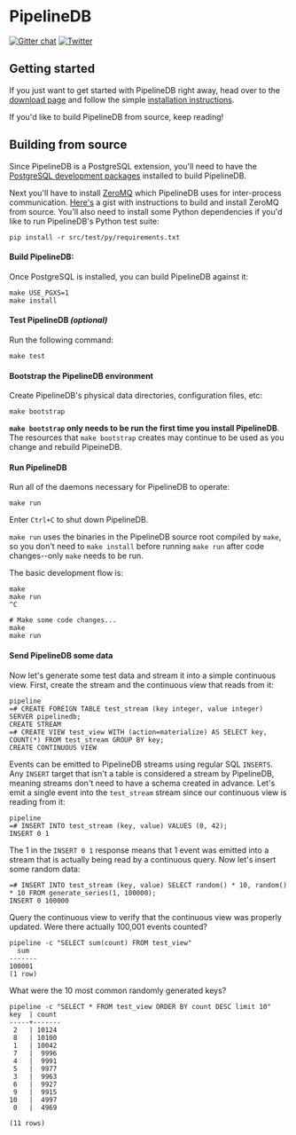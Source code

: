 # PipelineDB

[![Gitter chat](https://img.shields.io/badge/gitter-join%20chat-brightgreen.svg?style=flat-square)](https://gitter.im/pipelinedb/pipelinedb)
[![Twitter](https://img.shields.io/badge/twitter-@pipelinedb-55acee.svg?style=flat-square)](https://twitter.com/pipelinedb)

## Getting started

If you just want to get started with PipelineDB right away, head over to the [download page](http://pipelinedb.com/download) and follow the simple [installation instructions](http://docs.pipelinedb.com/installation.html).

If you'd like to build PipelineDB from source, keep reading!

## Building from source

Since PipelineDB is a PostgreSQL extension, you'll need to have the [PostgreSQL development packages](https://www.postgresql.org/download/) installed to build PipelineDB.

Next you'll have to install [ZeroMQ](http://zeromq.org/) which PipelineDB uses for inter-process communication. [Here's](https://gist.github.com/usmanm/32a54a6b0f1f29d7737f86e29f837afa) a gist with instructions to build and install ZeroMQ from source.
You'll also need to install some Python dependencies if you'd like to run PipelineDB's Python test suite:

```
pip install -r src/test/py/requirements.txt
```

#### Build PipelineDB:

Once PostgreSQL is installed, you can build PipelineDB against it:

```
make USE_PGXS=1
make install
```

#### Test PipelineDB *(optional)*
Run the following command:

```
make test
```

#### Bootstrap the PipelineDB environment
Create PipelineDB's physical data directories, configuration files, etc:

```
make bootstrap
```

**`make bootstrap` only needs to be run the first time you install PipelineDB**. The resources that `make bootstrap` creates may continue to be used as you change and rebuild PipeineDB.


#### Run PipelineDB
Run all of the daemons necessary for PipelineDB to operate:

```
make run
```

Enter `Ctrl+C` to shut down PipelineDB.

`make run` uses the binaries in the PipelineDB source root compiled by `make`, so you don't need to `make install` before running `make run` after code changes--only `make` needs to be run.

The basic development flow is:

```
make
make run
^C

# Make some code changes...
make
make run
```

#### Send PipelineDB some data

Now let's generate some test data and stream it into a simple continuous view. First, create the stream and the continuous view that reads from it:

    pipeline
    =# CREATE FOREIGN TABLE test_stream (key integer, value integer) SERVER pipelinedb;
    CREATE STREAM
    =# CREATE VIEW test_view WITH (action=materialize) AS SELECT key, COUNT(*) FROM test_stream GROUP BY key;
    CREATE CONTINUOUS VIEW

Events can be emitted to PipelineDB streams using regular SQL `INSERTS`. Any `INSERT` target that isn't a table is considered a stream by PipelineDB, meaning streams don't need to have a schema created in advance. Let's emit a single event into the `test_stream` stream since our continuous view is reading from it:

    pipeline
    =# INSERT INTO test_stream (key, value) VALUES (0, 42);
    INSERT 0 1

The 1 in the `INSERT 0 1` response means that 1 event was emitted into a stream that is actually being read by a continuous query. Now let's insert some random data:

    =# INSERT INTO test_stream (key, value) SELECT random() * 10, random() * 10 FROM generate_series(1, 100000);
    INSERT 0 100000

Query the continuous view to verify that the continuous view was properly updated. Were there actually 100,001 events counted?

    pipeline -c "SELECT sum(count) FROM test_view"
      sum
    -------
    100001
    (1 row)

What were the 10 most common randomly generated keys?

    pipeline -c "SELECT * FROM test_view ORDER BY count DESC limit 10"
	key  | count 
	-----+-------
	 2   | 10124
	 8   | 10100
	 1   | 10042
	 7   |  9996
	 4   |  9991
	 5   |  9977
	 3   |  9963
	 6   |  9927
	 9   |  9915
	10   |  4997
	 0   |  4969

	(11 rows)
